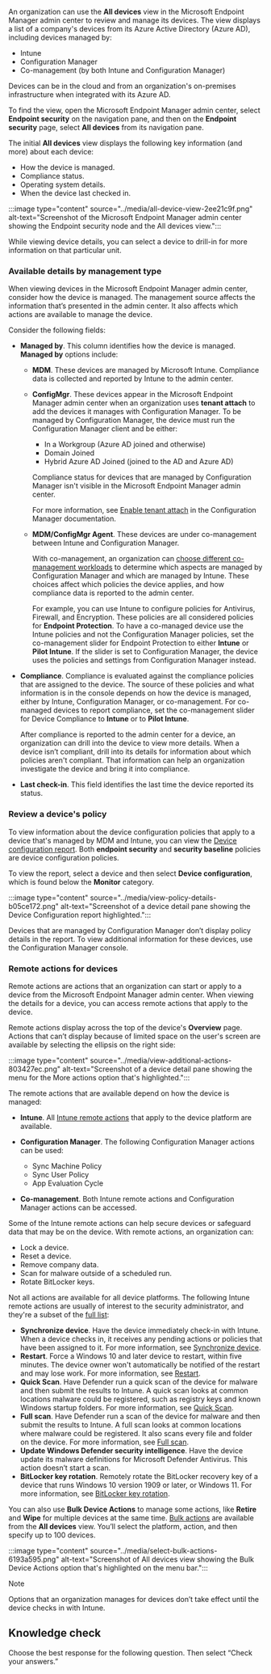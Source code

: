 An organization can use the **All devices** view in the Microsoft Endpoint Manager admin center to review and manage its devices. The view displays a list of a company's devices from its Azure Active Directory (Azure AD), including devices managed by:

 -  Intune
 -  Configuration Manager
 -  Co-management (by both Intune and Configuration Manager)

Devices can be in the cloud and from an organization's on-premises infrastructure when integrated with its Azure AD.

To find the view, open the Microsoft Endpoint Manager admin center, select **Endpoint security** on the navigation pane, and then on the **Endpoint security** page, select **All devices** from its navigation pane.

The initial **All devices** view displays the following key information (and more) about each device:

 -  How the device is managed.
 -  Compliance status.
 -  Operating system details.
 -  When the device last checked in.

:::image type="content" source="../media/all-device-view-2ee21c9f.png" alt-text="Screenshot of the Microsoft Endpoint Manager admin center showing the Endpoint security node and the All devices view.":::


While viewing device details, you can select a device to drill-in for more information on that particular unit.

### Available details by management type

When viewing devices in the Microsoft Endpoint Manager admin center, consider how the device is managed. The management source affects the information that’s presented in the admin center. It also affects which actions are available to manage the device.

Consider the following fields:

 -  **Managed by**. This column identifies how the device is managed. **Managed by** options include:
    
    
     -  **MDM**. These devices are managed by Microsoft Intune. Compliance data is collected and reported by Intune to the admin center.
     -  **ConfigMgr**. These devices appear in the Microsoft Endpoint Manager admin center when an organization uses **tenant attach** to add the devices it manages with Configuration Manager. To be managed by Configuration Manager, the device must run the Configuration Manager client and be either:
        
        
         -  In a Workgroup (Azure AD joined and otherwise)
         -  Domain Joined
         -  Hybrid Azure AD Joined (joined to the AD and Azure AD)
        
        Compliance status for devices that are managed by Configuration Manager isn't visible in the Microsoft Endpoint Manager admin center.
        
        For more information, see [Enable tenant attach](/configmgr/tenant-attach/device-sync-actions?azure-portal=true) in the Configuration Manager documentation.
     -  **MDM/ConfigMgr Agent**. These devices are under co-management between Intune and Configuration Manager.
        
        With co-management, an organization can [choose different co-management workloads](/configmgr/comanage/how-to-switch-workloads?azure-portal=true) to determine which aspects are managed by Configuration Manager and which are managed by Intune. These choices affect which policies the device applies, and how compliance data is reported to the admin center.
        
        For example, you can use Intune to configure policies for Antivirus, Firewall, and Encryption. These policies are all considered policies for **Endpoint Protection**. To have a co-managed device use the Intune policies and not the Configuration Manager policies, set the co-management slider for Endpoint Protection to either **Intune** or **Pilot Intune**. If the slider is set to Configuration Manager, the device uses the policies and settings from Configuration Manager instead.
 -  **Compliance**. Compliance is evaluated against the compliance policies that are assigned to the device. The source of these policies and what information is in the console depends on how the device is managed, either by Intune, Configuration Manager, or co-management. For co-managed devices to report compliance, set the co-management slider for Device Compliance to **Intune** or to **Pilot Intune**.
    
    After compliance is reported to the admin center for a device, an organization can drill into the device to view more details. When a device isn’t compliant, drill into its details for information about which policies aren't compliant. That information can help an organization investigate the device and bring it into compliance.
 -  **Last check-in**. This field identifies the last time the device reported its status.

### Review a device's policy

To view information about the device configuration policies that apply to a device that's managed by MDM and Intune, you can view the [Device configuration report](/mem/intune/fundamentals/reports#device-configuration-report-operational?azure-portal=true). Both **endpoint security** and **security baseline** policies are device configuration policies.

To view the report, select a device and then select **Device configuration**, which is found below the **Monitor** category.

:::image type="content" source="../media/view-policy-details-b05ce172.png" alt-text="Screenshot of a device detail pane showing the Device Configuration report highlighted.":::


Devices that are managed by Configuration Manager don’t display policy details in the report. To view additional information for these devices, use the Configuration Manager console.

### Remote actions for devices

Remote actions are actions that an organization can start or apply to a device from the Microsoft Endpoint Manager admin center. When viewing the details for a device, you can access remote actions that apply to the device.

Remote actions display across the top of the device's **Overview** page. Actions that can’t display because of limited space on the user's screen are available by selecting the ellipsis on the right side:

:::image type="content" source="../media/view-additional-actions-803427ec.png" alt-text="Screenshot of a device detail pane showing the menu for the More actions option that's highlighted.":::


The remote actions that are available depend on how the device is managed:

 -  **Intune**. All [Intune remote actions](/mem/intune/remote-actions/device-management?azure-portal=true) that apply to the device platform are available.
 -  **Configuration Manager**. The following Configuration Manager actions can be used:
    
    
     -  Sync Machine Policy
     -  Sync User Policy
     -  App Evaluation Cycle
 -  **Co-management**. Both Intune remote actions and Configuration Manager actions can be accessed.

Some of the Intune remote actions can help secure devices or safeguard data that may be on the device. With remote actions, an organization can:

 -  Lock a device.
 -  Reset a device.
 -  Remove company data.
 -  Scan for malware outside of a scheduled run.
 -  Rotate BitLocker keys.

Not all actions are available for all device platforms. The following Intune remote actions are usually of interest to the security administrator, and they're a subset of the [full list](/mem/intune/remote-actions/device-inventory#view-the-device-details?azure-portal=true):

 -  **Synchronize device**. Have the device immediately check-in with Intune. When a device checks in, it receives any pending actions or policies that have been assigned to it. For more information, see [Synchronize device](/mem/intune/remote-actions/device-sync?azure-portal=true).
 -  **Restart**. Force a Windows 10 and later device to restart, within five minutes. The device owner won't automatically be notified of the restart and may lose work. For more information, see [Restart](/mem/intune/remote-actions/device-restart?azure-portal=true).
 -  **Quick Scan**. Have Defender run a quick scan of the device for malware and then submit the results to Intune. A quick scan looks at common locations malware could be registered, such as registry keys and known Windows startup folders. For more information, see [Quick Scan](/mem/intune/configuration/device-restrictions-windows-10?azure-portal=true).
 -  **Full scan**. Have Defender run a scan of the device for malware and then submit the results to Intune. A full scan looks at common locations where malware could be registered. It also scans every file and folder on the device. For more information, see [Full scan](/mem/intune/configuration/device-restrictions-windows-10?azure-portal=true).
 -  **Update Windows Defender security intelligence**. Have the device update its malware definitions for Microsoft Defender Antivirus. This action doesn’t start a scan.
 -  **BitLocker key rotation**. Remotely rotate the BitLocker recovery key of a device that runs Windows 10 version 1909 or later, or Windows 11. For more information, see [BitLocker key rotation](/mem/intune/protect/encrypt-devices#to-rotate-the-bitlocker-recovery-key?azure-portal=true).

You can also use **Bulk Device Actions** to manage some actions, like **Retire** and **Wipe** for multiple devices at the same time. [Bulk actions](/mem/intune/remote-actions/bulk-device-actions?azure-portal=true) are available from the **All devices** view. You’ll select the platform, action, and then specify up to 100 devices.

:::image type="content" source="../media/select-bulk-actions-6193a595.png" alt-text="Screenshot of All devices view showing the Bulk Device Actions option that's highlighted on the menu bar.":::


> [!NOTE]
> Options that an organization manages for devices don’t take effect until the device checks in with Intune.

## Knowledge check

Choose the best response for the following question. Then select “Check your answers.”